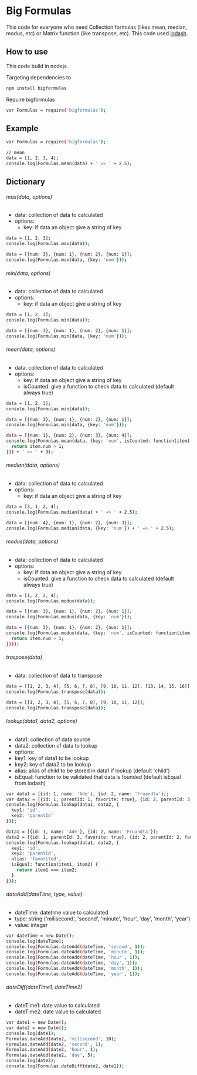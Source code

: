 # Big Formulas

This code for everyone who need Collection formulas (likes mean, median, modus, etc) or Matrix function (like transpose, etc).
This code used [lodash](https://github.com/lodash/lodash "lodash").

## How to use

This code build in nodejs.

Targeting dependencies to
```bash
npm install bigformulas
```

Require bigformulas
```bash
var Formulas = require('bigformulas');
```

## Example

```bash
var Formulas = require('bigformulas');

// mean
data = [1, 2, 3, 4];
console.log(Formulas.mean(data) + ' => ' + 2.5);
```

## Dictionary

###### max(data, options)
* data: collection of data to calculated
* options: 
  * key: if data an object give a string of key
```bash
data = [1, 2, 3];
console.log(Formulas.max(data));

data = [{num: 3}, {num: 1}, {num: 2}, {num: 1}];
console.log(Formulas.max(data, {key: 'num'}));
```

###### min(data, options)
* data: collection of data to calculated
* options: 
  * key: if data an object give a string of key
```bash
data = [1, 2, 3];
console.log(Formulas.min(data));

data = [{num: 3}, {num: 1}, {num: 2}, {num: 1}];
console.log(Formulas.min(data, {key: 'num'}));
```

###### mean(data, options)
* data: collection of data to calculated
* options:
  * key: if data an object give a string of key
  * isCounted: give a function to check data to calculated (default always true)
```bash
data = [1, 2, 3];
console.log(Formulas.min(data));

data = [{num: 3}, {num: 1}, {num: 2}, {num: 1}];
console.log(Formulas.min(data, {key: 'num'}));

data = [{num: 1}, {num: 2}, {num: 3}, {num: 4}];
console.log(Formulas.mean(data, {key: 'num', isCounted: function(item) {
  return item.num > 1;
}}) + ' => ' + 3);
```

###### median(data, options)
* data: collection of data to calculated
* options:
  * key: if data an object give a string of key
```bash
data = [3, 1, 2, 4];
console.log(Formulas.median(data) + ' => ' + 2.5);

data = [{num: 4}, {num: 1}, {num: 2}, {num: 3}];
console.log(Formulas.median(data, {key: 'num'}) + ' => ' + 2.5);
```

###### modus(data, options)
* data: collection of data to calculated
* options:
  * key: if data an object give a string of key
  * isCounted: give a function to check data to calculated (default always true)
```bash
data = [1, 2, 2, 4];
console.log(Formulas.modus(data));

data = [{num: 3}, {num: 1}, {num: 2}, {num: 1}];
console.log(Formulas.modus(data, {key: 'num'}));

data = [{num: 3}, {num: 1}, {num: 2}, {num: 1}];
console.log(Formulas.modus(data, {key: 'num', isCounted: function(item) {
  return item.num > 1;
}}));
```

###### traspose(data)
* data: collection of data to transpose
```bash
data = [[1, 2, 3, 4], [5, 6, 7, 8], [9, 10, 11, 12], [13, 14, 15, 16]];
console.log(Formulas.transpose(data));

data = [[1, 2, 3, 4], [5, 6, 7, 8], [9, 10, 11, 12]];
console.log(Formulas.transpose(data));
```

###### lookup(data1, data2, options)
* data1: collection of data source
* data2: collection of data to lookup
* options:
 * key1: key of data1 to be lookup
 * key2: key of data2 to be lookup
 * alias: alias of child to be stored in data1 if lookup (default 'child')
 * isEqual: function to be validated that data is founded (default isEqual from lodash)
```bash
var data1 = [{id: 1, name: 'Ade'}, {id: 2, name: 'Fruandta'}];
var data2 = [{id: 1, parentId: 1, favorite: true}, {id: 2, parentId: 3, favorite: false}];
console.log(Formulas.lookup(data1, data2, {
  key1: 'id',
  key2: 'parentId'
}));

data1 = [{id: 1, name: 'Ade'}, {id: 2, name: 'Fruandta'}];
data2 = [{id: 1, parentId: 3, favorite: true}, {id: 2, parentId: 2, favorite: false}];
console.log(Formulas.lookup(data1, data2, {
  key1: 'id',
  key2: 'parentId',
  alias: 'favorited',
  isEqual: function(item1, item2) {
    return item1 === item2;
  }
}));
```

###### dateAdd(dateTime, type, value)
* dateTime: datetime value to calculated
* type: string ('milisecond', 'second', 'minute', 'hour', 'day', 'month', 'year')
* value: integer
```bash
var dateTime = new Date();
console.log(dateTime);
console.log(Formulas.dateAdd(dateTime, 'second', 1));
console.log(Formulas.dateAdd(dateTime, 'minute', 1));
console.log(Formulas.dateAdd(dateTime, 'hour', 1));
console.log(Formulas.dateAdd(dateTime, 'day', 1));
console.log(Formulas.dateAdd(dateTime, 'month', 1));
console.log(Formulas.dateAdd(dateTime, 'year', 1));
```

###### dateDiff(dateTime1, dateTime2)
* dateTime1: date value to calculated
* dateTime2: date value to calculated
```bash
var date1 = new Date();
var date2 = new Date();
console.log(date1);
Formulas.dateAdd(date2, 'milisecond', 10);
Formulas.dateAdd(date2, 'second', 1);
Formulas.dateAdd(date2, 'hour', 1);
Formulas.dateAdd(date2, 'day', 5);
console.log(date2);
console.log(Formulas.dateDiff(date2, date1));
```